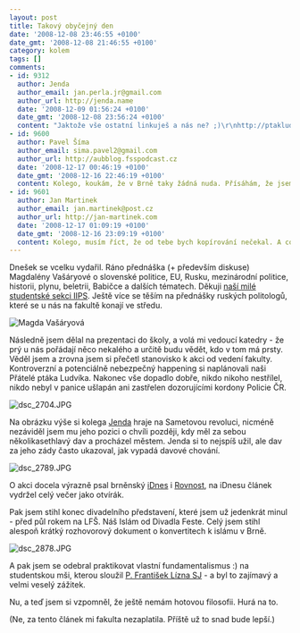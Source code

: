 ```yaml
---
layout: post
title: Takový obyčejný den
date: '2008-12-08 23:46:55 +0100'
date_gmt: '2008-12-08 21:46:55 +0100'
category: kolem
tags: []
comments:
- id: 9312
  author: Jenda
  author_email: jan.perla.jr@gmail.com
  author_url: http://jenda.name
  date: '2008-12-09 01:56:24 +0100'
  date_gmt: '2008-12-08 23:56:24 +0100'
  content: "Jaktože vše ostatní linkuješ a nás ne? ;)\r\nhttp://ptakludvik.zurnalisti.cz/happening\r\nKaždopádně moc díky za fotky. Jsou k vidění na http://galerie.zurnalisti.cz/picture.php?/168/category/4"
- id: 9600
  author: Pavel Šíma
  author_email: sima.pavel2@gmail.com
  author_url: http://aubblog.fsspodcast.cz
  date: '2008-12-17 00:46:19 +0100'
  date_gmt: '2008-12-16 22:46:19 +0100'
  content: Kolego, koukám, že v Brně taky žádná nuda. Přísáhám, že jsem nápad od tebe neodkoukal. Stejně to máš lepší, protože já jsem si svým kompakťíkem dokumentovat netroufal.
- id: 9601
  author: Jan Martinek
  author_email: jan.martinek@post.cz
  author_url: http://jan-martinek.com
  date: '2008-12-17 01:09:19 +0100'
  date_gmt: '2008-12-16 23:09:19 +0100'
  content: Kolego, musím říct, že od tebe bych kopírování nečekal. A co já musím vynahradit obrázky, zvládáš v textu :)
---
```

<p>Dnešek se vcelku vydařil. Ráno přednáška (+ především diskuse) Magdalény Vašáryové o slovenské politice, EU, Rusku, mezinárodní politice, historii, plynu, beletrii, Babičce a dalších tématech. Děkuji <a href="http://www.iips.cz/">naší milé studentské sekci IIPS</a>. Ještě více se těším na přednášky ruských politologů, které se u nás na fakultě konají ve středu.</p>
<p><img src='%base_url%/assets/wp-uploads/2008/12/dsc_2649.JPG' alt='Magda Vašáryová' /></p>
<p>Následně jsem dělal na prezentaci do školy, a volá mi vedoucí katedry - že prý u nás pořádají něco nekalého a určitě budu vědět, kdo v tom má prsty. Věděl jsem a zrovna jsem si přečetl stanovisko k akci od vedení fakulty. Kontroverzní a potenciálně nebezpečný happening si naplánovali naši Přátelé ptáka Ludvíka. Nakonec vše dopadlo dobře, nikdo nikoho nestřílel, nikdo nebyl v panice ušlapán ani zastřelen dozorujícími kordony Policie ČR.</p>
<p><img src='%base_url%/assets/wp-uploads/2008/12/dsc_2704.JPG' alt='dsc_2704.JPG' /></p>
<p>Na obrázku výše si kolega <a href="http://jenda.name/">Jenda</a> hraje na Sametovou revoluci, nicméně nezáviděl jsem mu jeho pozici o chvíli později, kdy měl za sebou několikasethlavý dav a procházel městem. Jenda si to nejspíš užil, ale dav za jeho zády často ukazoval, jak vypadá davové chování. </p>
<p><img src='%base_url%/assets/wp-uploads/2008/12/dsc_2789.JPG' alt='dsc_2789.JPG' /></p>
<p>O akci docela výrazně psal brněnský <a href="http://zpravy.idnes.cz/studenti-brnenske-zurnalistiky-kvuli-kritice-nasili-vyrazili-do-ulic-1md-/brno.asp?c=A081208_192707_brno_dmk">iDnes</a> i <a href="http://brnensky.denik.cz/zpravy_region/obrazem-brnem-prosel-pruvod-odpurcu-zbrani20081208.html">Rovnost</a>, na iDnesu článek vydržel celý večer jako otvírák.</p>
<p>Pak jsem stihl konec divadelního představení, které jsem už jedenkrát minul - před půl rokem na LFŠ. Náš Islám od Divadla Feste. Celý jsem stihl alespoň krátký rozhovorový dokument o konvertitech k islámu v Brně.</p>
<p><img src='%base_url%/assets/wp-uploads/2008/12/dsc_2878.JPG' alt='dsc_2878.JPG' /></p>
<p>A pak jsem se odebral praktikovat vlastní fundamentalismus :) na studentskou mši, kterou sloužil <a href="http://www.jesuit.cz/clanek.php?id=307">P. František Lízna SJ</a> - a byl to zajímavý a velmi veselý zážitek.</p>
<p>Nu, a teď jsem si vzpomněl, že ještě nemám hotovou filosofii. Hurá na to.</p>
<p>(Ne, za tento článek mi fakulta nezaplatila. Příště už to snad bude lepší.)</p>
